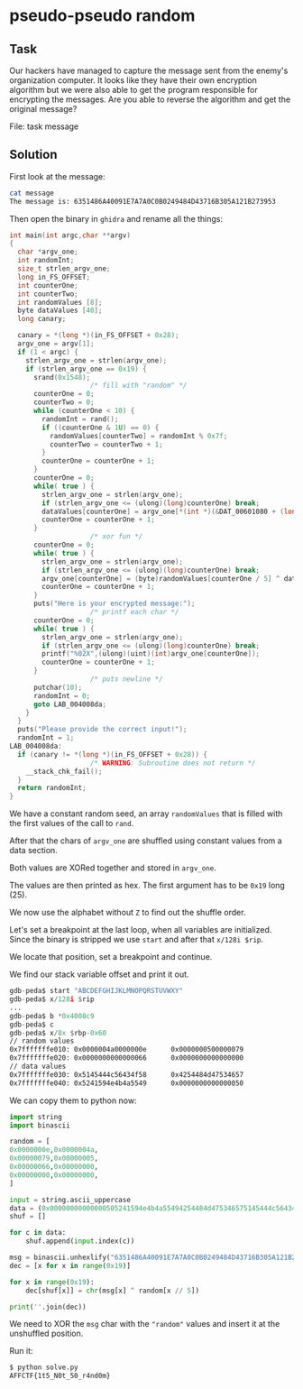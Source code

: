 # pseudo-pseudo random

## Task

Our hackers have managed to capture the message sent from the enemy's organization computer. It looks like they have their own encryption algorithm but we were also able to get the program responsible for encrypting the messages. Are you able to reverse the algorithm and get the original message?

File: task message

## Solution

First look at the message:

```bash
cat message
The message is: 6351486A40091E7A7A0C0B0249484D43716B305A121B273953
```

Then open the binary in `ghidra` and rename all the things:

```c
int main(int argc,char **argv)
{
  char *argv_one;
  int randomInt;
  size_t strlen_argv_one;
  long in_FS_OFFSET;
  int counterOne;
  int counterTwo;
  int randomValues [8];
  byte dataValues [40];
  long canary;

  canary = *(long *)(in_FS_OFFSET + 0x28);
  argv_one = argv[1];
  if (1 < argc) {
    strlen_argv_one = strlen(argv_one);
    if (strlen_argv_one == 0x19) {
      srand(0x1548);
                    /* fill with "random" */
      counterOne = 0;
      counterTwo = 0;
      while (counterOne < 10) {
        randomInt = rand();
        if ((counterOne & 1U) == 0) {
          randomValues[counterTwo] = randomInt % 0x7f;
          counterTwo = counterTwo + 1;
        }
        counterOne = counterOne + 1;
      }
      counterOne = 0;
      while( true ) {
        strlen_argv_one = strlen(argv_one);
        if (strlen_argv_one <= (ulong)(long)counterOne) break;
        dataValues[counterOne] = argv_one[*(int *)(&DAT_00601080 + (long)counterOne * 4)];
        counterOne = counterOne + 1;
      }
                    /* xor fun */
      counterOne = 0;
      while( true ) {
        strlen_argv_one = strlen(argv_one);
        if (strlen_argv_one <= (ulong)(long)counterOne) break;
        argv_one[counterOne] = (byte)randomValues[counterOne / 5] ^ dataValues[counterOne];
        counterOne = counterOne + 1;
      }
      puts("Here is your encrypted message:");
                    /* printf each char */
      counterOne = 0;
      while( true ) {
        strlen_argv_one = strlen(argv_one);
        if (strlen_argv_one <= (ulong)(long)counterOne) break;
        printf("%02X",(ulong)(uint)(int)argv_one[counterOne]);
        counterOne = counterOne + 1;
      }
                    /* puts newline */
      putchar(10);
      randomInt = 0;
      goto LAB_004008da;
    }
  }
  puts("Please provide the correct input!");
  randomInt = 1;
LAB_004008da:
  if (canary != *(long *)(in_FS_OFFSET + 0x28)) {
                    /* WARNING: Subroutine does not return */
    __stack_chk_fail();
  }
  return randomInt;
}
```

We have a constant random seed, an array `randomValues` that is filled with the first values of the call to `rand`.

After that the chars of `argv_one` are shuffled using constant values from a data section.

Both values are XORed together and stored in `argv_one`.

The values are then printed as hex. The first argument has to be `0x19` long (25).

We now use the alphabet without `Z` to find out the shuffle order.

Let's set a breakpoint at the last loop, when all variables are initialized. Since the binary is stripped we use `start` and after that `x/128i $rip`.

We locate that position, set a breakpoint and continue.

We find our stack variable offset and print it out.

```nasm
gdb-peda$ start "ABCDEFGHIJKLMNOPQRSTUVWXY"
gdb-peda$ x/128i $rip
...
gdb-peda$ b *0x4008c9
gdb-peda$ c
gdb-peda$ x/8x $rbp-0x60
// random values
0x7fffffffe010: 0x0000004a0000000e      0x0000000500000079
0x7fffffffe020: 0x0000000000000066      0x0000000000000000
// data values
0x7fffffffe030: 0x5145444c56434f58      0x4254484d47534657
0x7fffffffe040: 0x5241594e4b4a5549      0x0000000000000050
```

We can copy them to python now:

```python
import string
import binascii

random = [
0x0000000e,0x0000004a,
0x00000079,0x00000005,
0x00000066,0x00000000,
0x00000000,0x00000000,
]

input = string.ascii_uppercase
data = (0x00000000000000505241594e4b4a55494254484d475346575145444c56434f58).to_bytes(25, "little").decode("ascii")
shuf = []

for c in data:
    shuf.append(input.index(c))

msg = binascii.unhexlify("6351486A40091E7A7A0C0B0249484D43716B305A121B273953")
dec = [x for x in range(0x19)]

for x in range(0x19):
    dec[shuf[x]] = chr(msg[x] ^ random[x // 5])

print(''.join(dec))
```

We need to XOR the `msg` char with the `"random"` values and insert it at the unshuffled position.

Run it:

```bash
$ python solve.py
AFFCTF{1t5_N0t_50_r4nd0m}
```
